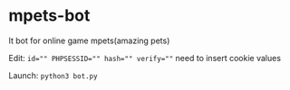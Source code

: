 # mpets-bot
It bot for online game mpets(amazing pets)

Edit:
`id=""
PHPSESSID=""
hash=""
verify=""`
need to insert cookie values

Launch: `python3 bot.py`
